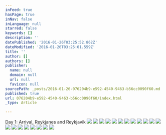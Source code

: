```yaml
---
inFeed: true
hasPage: true
inNav: false
inLanguage: null
starred: false
keywords: []
description: ''
datePublished: '2016-01-26T03:25:52.862Z'
dateModified: '2016-01-26T03:25:01.559Z'
title: ''
author: []
authors: []
publisher:
  name: null
  domain: null
  url: null
  favicon: null
sourcePath: _posts/2016-01-26-076204b9-e592-4540-9463-b56cc0090f60.md
published: true
url: 076204b9-e592-4540-9463-b56cc0090f60/index.html
_type: Article

---
```

Day 1: Arrival, Reykjanes and Reykjavik
![](https://the-grid-user-content.s3-us-west-2.amazonaws.com/9de93706-fb8a-4312-b989-3ee56a884d97.jpg)
![](https://the-grid-user-content.s3-us-west-2.amazonaws.com/5eaea717-5cb2-42fb-9296-f174ee657cf6.jpg)
![](https://the-grid-user-content.s3-us-west-2.amazonaws.com/6dad7f44-fca0-4d8c-a309-c9fe3024d7ad.JPG)
![](https://the-grid-user-content.s3-us-west-2.amazonaws.com/47edc0bd-ec8d-4f8a-a98d-414913c4f5a6.gif)
![](https://the-grid-user-content.s3-us-west-2.amazonaws.com/6c24059c-fa76-4006-9dee-72002800f29c.JPG)
![](https://the-grid-user-content.s3-us-west-2.amazonaws.com/730d540b-4857-4a23-aa43-43326f3a18ab.jpg)
![](https://the-grid-user-content.s3-us-west-2.amazonaws.com/3540c62a-8ee0-4d96-84a4-22a1a442d293.JPG)
![](https://the-grid-user-content.s3-us-west-2.amazonaws.com/6e5d6d16-2e7d-4f74-a3fc-ca2da4f48ecc.jpg)
![](https://the-grid-user-content.s3-us-west-2.amazonaws.com/f478da18-fed7-4c04-a677-2b4a2fe67d49.jpg)
![](https://the-grid-user-content.s3-us-west-2.amazonaws.com/b201cade-efcc-48b8-9ef1-33ac01c5fd02.jpg)
![](https://the-grid-user-content.s3-us-west-2.amazonaws.com/d27560d3-388c-4335-b756-2b9719c129f4.jpg)
![](https://the-grid-user-content.s3-us-west-2.amazonaws.com/dcf58e69-f536-4f0d-9aba-c5a7309492a5.jpg)
![](https://the-grid-user-content.s3-us-west-2.amazonaws.com/d432439e-3e17-4d61-9748-2faa50279d67.jpg)
![](https://the-grid-user-content.s3-us-west-2.amazonaws.com/6f1fc19f-a17e-4d1c-a0e9-b06a7ecf15cc.jpg)
![](https://the-grid-user-content.s3-us-west-2.amazonaws.com/a2922d4b-4022-47bb-9879-6b44392730aa.jpg)
![](https://the-grid-user-content.s3-us-west-2.amazonaws.com/578c3475-9c4c-478a-a8b8-db325f2d01a7.jpg)
![](https://the-grid-user-content.s3-us-west-2.amazonaws.com/496c48ad-23bf-4e03-b68c-487807c286d6.jpg)
![](https://the-grid-user-content.s3-us-west-2.amazonaws.com/68cd9e5e-56f1-45d5-a06e-d7660845edef.jpg)
![](https://the-grid-user-content.s3-us-west-2.amazonaws.com/8cc8c01b-e89b-4f7c-b918-2c5baca1ff4b.jpg)
![](https://the-grid-user-content.s3-us-west-2.amazonaws.com/e5a43e8d-08f6-4f44-a7ba-360e6f8567d5.jpg)